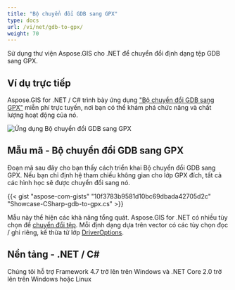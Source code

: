 ```yaml
---
title: "Bộ chuyển đổi GDB sang GPX"
type: docs
url: /vi/net/gdb-to-gpx/
weight: 70
---
```


Sử dụng thư viện Aspose.GIS cho .NET để chuyển đổi định dạng tệp GDB sang GPX.

## **Ví dụ trực tiếp**

Aspose.GIS for .NET / C# trình bày ứng dụng ["Bộ chuyển đổi GDB sang GPX"](https://products.aspose.app/gis/conversion/gdb-to-gpx) miễn phí trực tuyến, nơi bạn có thể khám phá chức năng và chất lượng hoạt động của nó.

![Ứng dụng Bộ chuyển đổi GDB sang GPX](conversion.png)

## **Mẫu mã - Bộ chuyển đổi GDB sang GPX**

Đoạn mã sau đây cho bạn thấy cách triển khai Bộ chuyển đổi GDB sang GPX. Nếu bạn chỉ định hệ tham chiếu không gian cho lớp GPX đích, tất cả các hình học sẽ được chuyển đổi sang nó. 

{{< gist "aspose-com-gists" "10f3783b9581d10bc69dbada42705d2c" "Showcase-CSharp-gdb-to-gpx.cs" >}}

Mẫu này thể hiện các khả năng tổng quát. Aspose.GIS for .NET có nhiều tùy chọn để [chuyển đổi tệp](https://docs.aspose.com/gis/net/vector-layers/). Mỗi định dạng dựa trên vector có các tùy chọn đọc / ghi riêng, kế thừa từ lớp [DriverOptions](https://reference.aspose.com/gis/net/aspose.gis/driveroptions).

## **Nền tảng - .NET / C#**

Chúng tôi hỗ trợ Framework 4.7 trở lên trên Windows và .NET Core 2.0 trở lên trên Windows hoặc Linux
